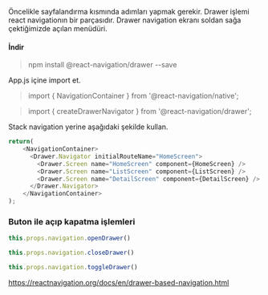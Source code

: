Öncelikle sayfalandırma kısmında adımları yapmak gerekir.
Drawer işlemi react navigationın bir parçasıdır.
Drawer navigation ekranı soldan sağa çektiğimizde açılan menüdüri.

#### İndir
> npm install @react-navigation/drawer --save

App.js içine import et.
> import { NavigationContainer } from '@react-navigation/native';

> import { createDrawerNavigator } from '@react-navigation/drawer';

Stack navigation yerine aşağıdaki şekilde kullan.
```js
return(
    <NavigationContainer>
      <Drawer.Navigator initialRouteName="HomeScreen">
        <Drawer.Screen name="HomeScreen" component={HomeScreen} />
        <Drawer.Screen name="ListScreen" component={ListScreen} />
        <Drawer.Screen name="DetailScreen" component={DetailScreen} />
      </Drawer.Navigator>
    </NavigationContainer>
);
```


### Buton ile açıp kapatma işlemleri
```js
this.props.navigation.openDrawer()

this.props.navigation.closeDrawer()

this.props.navigation.toggleDrawer()
```

https://reactnavigation.org/docs/en/drawer-based-navigation.html
